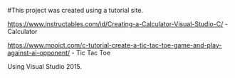 #This project was created using a tutorial site. 

https://www.instructables.com/id/Creating-a-Calculator-Visual-Studio-C/ - Calculator

https://www.mooict.com/c-tutorial-create-a-tic-tac-toe-game-and-play-against-ai-opponent/ - Tic Tac Toe

Using Visual Studio 2015.
